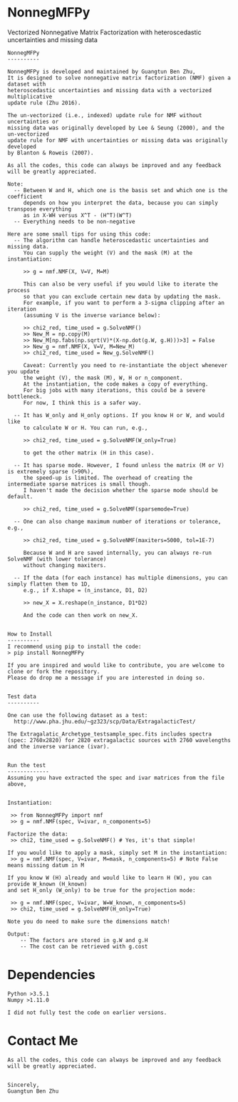 NonnegMFPy
=============

Vectorized Nonnegative Matrix Factorization with heteroscedastic uncertainties and missing data


    NonnegMFPy
    ----------

    NonnegMFPy is developed and maintained by Guangtun Ben Zhu, 
    It is designed to solve nonnegative matrix factorization (NMF) given a dataset with 
    heteroscedastic uncertainties and missing data with a vectorized multiplicative 
    update rule (Zhu 2016).

    The un-vectorized (i.e., indexed) update rule for NMF without uncertainties or 
    missing data was originally developed by Lee & Seung (2000), and the un-vectorized 
    update rule for NMF with uncertainties or missing data was originally developed 
    by Blanton & Roweis (2007).

    As all the codes, this code can always be improved and any feedback will be greatly appreciated.

    Note:
      -- Between W and H, which one is the basis set and which one is the coefficient 
         depends on how you interpret the data, because you can simply transpose everything
         as in X-WH versus X^T - (H^T)(W^T)
      -- Everything needs to be non-negative

    Here are some small tips for using this code:
      -- The algorithm can handle heteroscedastic uncertainties and missing data.
         You can supply the weight (V) and the mask (M) at the instantiation:

         >> g = nmf.NMF(X, V=V, M=M)

         This can also be very useful if you would like to iterate the process 
         so that you can exclude certain new data by updating the mask. 
         For example, if you want to perform a 3-sigma clipping after an iteration
         (assuming V is the inverse variance below):

         >> chi2_red, time_used = g.SolveNMF()
         >> New_M = np.copy(M)
         >> New_M[np.fabs(np.sqrt(V)*(X-np.dot(g.W, g.H)))>3] = False
         >> New_g = nmf.NMF(X, V=V, M=New_M) 
         >> chi2_red, time_used = New_g.SolveNMF()

         Caveat: Currently you need to re-instantiate the object whenever you update
         the weight (V), the mask (M), W, H or n_component.
         At the instantiation, the code makes a copy of everything.
         For big jobs with many iterations, this could be a severe bottleneck.
         For now, I think this is a safer way.

      -- It has W_only and H_only options. If you know H or W, and would like
         to calculate W or H. You can run, e.g.,

         >> chi2_red, time_used = g.SolveNMF(W_only=True)

         to get the other matrix (H in this case).

      -- It has sparse mode. However, I found unless the matrix (M or V) is extremely sparse (>90%),
         the speed-up is limited. The overhead of creating the intermediate sparse matrices is small though.
         I haven't made the decision whether the sparse mode should be default.

         >> chi2_red, time_used = g.SolveNMF(sparsemode=True)

      -- One can also change maximum number of iterations or tolerance, e.g.,

         >> chi2_red, time_used = g.SolveNMF(maxiters=5000, tol=1E-7)

         Because W and H are saved internally, you can always re-run SolveNMF (with lower tolerance) 
         without changing maxiters.

      -- If the data (for each instance) has multiple dimensions, you can simply flatten them to 1D,
         e.g., if X.shape = (n_instance, D1, D2)

         >> new_X = X.reshape(n_instance, D1*D2)

         And the code can then work on new_X.


    How to Install
    ----------
    I recommend using pip to install the code:
    > pip install NonnegMFPy

    If you are inspired and would like to contribute, you are welcome to clone or fork the repository. 
    Please do drop me a message if you are interested in doing so.


    Test data
    ----------
    
    One can use the following dataset as a test:
      http://www.pha.jhu.edu/~gz323/scp/Data/ExtragalacticTest/
    
    The Extragalatic_Archetype_testsample_spec.fits includes spectra (spec: 2760x2820) for 2820 extragalactic sources with 2760 wavelengths 
    and the inverse variance (ivar). 


    Run the test
    -------------
    Assuming you have extracted the spec and ivar matrices from the file above,

   
    Instantiation: 

     >> from NonnegMFPy import nmf
     >> g = nmf.NMF(spec, V=ivar, n_components=5)

    Factorize the data:
     >> chi2, time_used = g.SolveNMF() # Yes, it's that simple!

    If you would like to apply a mask, simply set M in the instantiation:
     >> g = nmf.NMF(spec, V=ivar, M=mask, n_components=5) # Note False means missing datum in M

    If you know W (H) already and would like to learn H (W), you can provide W_known (H_known) 
    and set H_only (W_only) to be true for the projection mode: 

     >> g = nmf.NMF(spec, V=ivar, W=W_known, n_components=5)
     >> chi2, time_used = g.SolveNMF(H_only=True) 

    Note you do need to make sure the dimensions match!

    Output:
        -- The factors are stored in g.W and g.H
        -- The cost can be retrieved with g.cost


Dependencies
=============
    Python >3.5.1
    Numpy >1.11.0

    I did not fully test the code on earlier versions.

Contact Me
=============
    As all the codes, this code can always be improved and any feedback will be greatly appreciated.


    Sincerely,
    Guangtun Ben Zhu
